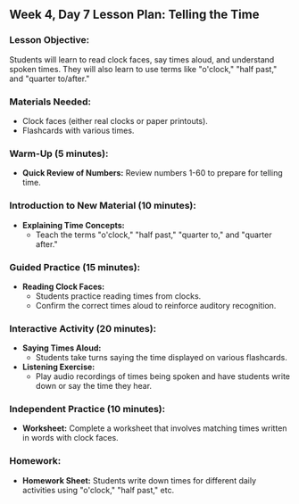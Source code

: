 ## Week 4, Day 7 Lesson Plan: Telling the Time

### Lesson Objective:
Students will learn to read clock faces, say times aloud, and understand spoken times. They will also learn to use terms like "o'clock," "half past," and "quarter to/after."

### Materials Needed:
- Clock faces (either real clocks or paper printouts).
- Flashcards with various times.

### Warm-Up (5 minutes):
- **Quick Review of Numbers:** Review numbers 1-60 to prepare for telling time.

### Introduction to New Material (10 minutes):
- **Explaining Time Concepts:**
  - Teach the terms "o'clock," "half past," "quarter to," and "quarter after."

### Guided Practice (15 minutes):
- **Reading Clock Faces:**
  - Students practice reading times from clocks.
  - Confirm the correct times aloud to reinforce auditory recognition.

### Interactive Activity (20 minutes):
- **Saying Times Aloud:**
  - Students take turns saying the time displayed on various flashcards.
- **Listening Exercise:**
  - Play audio recordings of times being spoken and have students write down or say the time they hear.

### Independent Practice (10 minutes):
- **Worksheet:** Complete a worksheet that involves matching times written in words with clock faces.

### Homework:
- **Homework Sheet:** Students write down times for different daily activities using "o'clock," "half past," etc.
